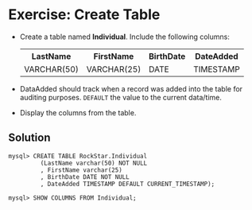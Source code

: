 # Exercise:  Create Table

- Create a table named **Individual**. Include the following columns:

    <table style="width:100%">
      <tr>
        <th>LastName</th>
        <th>FirstName</th>
        <th>BirthDate</th>
        <th>DateAdded</th>
      </tr>
      <tr>
        <td>VARCHAR(50)</td>
        <td>VARCHAR(25)</td>
        <td>DATE</td>
        <td>TIMESTAMP</td>
      </tr>
    </table>

- DataAdded should track when a record was added into the table for auditing purposes. `DEFAULT` the value to the current data/time.
- Display the columns from the table.  


## Solution

```
mysql> CREATE TABLE RockStar.Individual
         (LastName varchar(50) NOT NULL
         , FirstName varchar(25)
         , BirthDate DATE NOT NULL
         , DateAdded TIMESTAMP DEFAULT CURRENT_TIMESTAMP);

mysql> SHOW COLUMNS FROM Individual;

```
